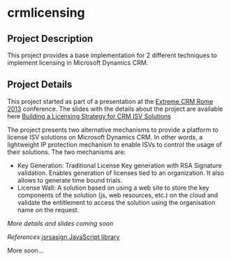 # crmlicensing

## Project Description
This project provides a base implementation for 2 different techniques to implement licensing in Microsoft Dynamics CRM. 

## Project Details

This project started as part of a presentation at the [Extreme CRM Rome 2013](http://www.extremecrm.com) conference. The slides with the details about the project are available here [Building a Licensing Strategy for CRM ISV Solutions](http://www.slideshare.net/marcoamoedo/building-a-licensing-strategy-for-crm-isv-solutions)

The project presents two alternative mechanisms to provide a platform to license ISV solutions on Microsoft Dynamics CRM. In other words, a lightweight IP protection mechanism to enable ISVs to control the usage of their solutions. The two mechanisms are:

* Key Generation: Traditional License Key generation with RSA Signature validation. Enables generation of licenses tied to an organization. It also allows to generate time bound trials.
* License Wall: A solution based on using a web site to store the key components of the solution (js, web resources, etc.) on the cloud and validate the entitlement to access the solution using the organisation name on the request.

*More details and slides coming soon*

*References*
[jsrsasign JavaScript library](http://kjur.github.com/jsrsasign/)

More soon...
